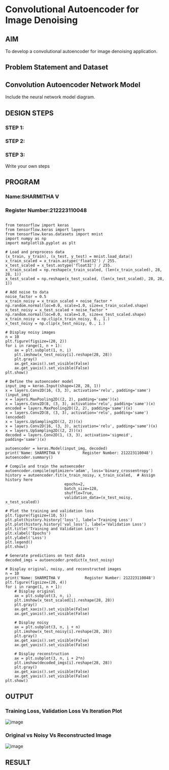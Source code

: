 # Convolutional Autoencoder for Image Denoising

## AIM

To develop a convolutional autoencoder for image denoising application.

## Problem Statement and Dataset

## Convolution Autoencoder Network Model

Include the neural network model diagram.

## DESIGN STEPS

### STEP 1:

### STEP 2:

### STEP 3:

Write your own steps

## PROGRAM
### Name:SHARMITHA V
### Register Number:212223110048
~~~

from tensorflow import keras
from tensorflow.keras import layers
from tensorflow.keras.datasets import mnist
import numpy as np
import matplotlib.pyplot as plt

# Load and preprocess data
(x_train, y_train), (x_test, y_test) = mnist.load_data()
x_train_scaled = x_train.astype('float32') / 255.
x_test_scaled = x_test.astype('float32') / 255.
x_train_scaled = np.reshape(x_train_scaled, (len(x_train_scaled), 28, 28, 1))
x_test_scaled = np.reshape(x_test_scaled, (len(x_test_scaled), 28, 28, 1))

# Add noise to data
noise_factor = 0.5
x_train_noisy = x_train_scaled + noise_factor * np.random.normal(loc=0.0, scale=1.0, size=x_train_scaled.shape)
x_test_noisy = x_test_scaled + noise_factor * np.random.normal(loc=0.0, scale=1.0, size=x_test_scaled.shape)
x_train_noisy = np.clip(x_train_noisy, 0., 1.)
x_test_noisy = np.clip(x_test_noisy, 0., 1.)

# Display noisy images
n = 10
plt.figure(figsize=(20, 2))
for i in range(1, n + 1):
    ax = plt.subplot(1, n, i)
    plt.imshow(x_test_noisy[i].reshape(28, 28))
    plt.gray()
    ax.get_xaxis().set_visible(False)
    ax.get_yaxis().set_visible(False)
plt.show()

# Define the autoencoder model
input_img = keras.Input(shape=(28, 28, 1))
x = layers.Conv2D(16, (3, 3), activation='relu', padding='same')(input_img)
x = layers.MaxPooling2D((2, 2), padding='same')(x)
x = layers.Conv2D(8, (3, 3), activation='relu', padding='same')(x)
encoded = layers.MaxPooling2D((2, 2), padding='same')(x)
x = layers.Conv2D(8, (3, 3), activation='relu', padding='same')(encoded)
x = layers.UpSampling2D((2, 2))(x)
x = layers.Conv2D(16, (3, 3), activation='relu', padding='same')(x)
x = layers.UpSampling2D((2, 2))(x)
decoded = layers.Conv2D(1, (3, 3), activation='sigmoid', padding='same')(x)

autoencoder = keras.Model(input_img, decoded)
print('Name: SHARMITHA V          Register Number: 212223110048')
autoencoder.summary()

# Compile and train the autoencoder
autoencoder.compile(optimizer='adam', loss='binary_crossentropy')
history = autoencoder.fit(x_train_noisy, x_train_scaled,  # Assign history here
                          epochs=2,
                          batch_size=128,
                          shuffle=True,
                          validation_data=(x_test_noisy, x_test_scaled))

# Plot the training and validation loss
plt.figure(figsize=(10, 5))
plt.plot(history.history['loss'], label='Training Loss')
plt.plot(history.history['val_loss'], label='Validation Loss')
plt.title('Training and Validation Loss')
plt.xlabel('Epochs')
plt.ylabel('Loss')
plt.legend()
plt.show()

# Generate predictions on test data
decoded_imgs = autoencoder.predict(x_test_noisy)

# Display original, noisy, and reconstructed images
n = 10
print('Name: SHARMITHA V           Register Number: 212223110048')
plt.figure(figsize=(20, 4))
for i in range(1, n + 1):
    # Display original
    ax = plt.subplot(3, n, i)
    plt.imshow(x_test_scaled[i].reshape(28, 28))
    plt.gray()
    ax.get_xaxis().set_visible(False)
    ax.get_yaxis().set_visible(False)

    # Display noisy
    ax = plt.subplot(3, n, i + n)
    plt.imshow(x_test_noisy[i].reshape(28, 28))
    plt.gray()
    ax.get_xaxis().set_visible(False)
    ax.get_yaxis().set_visible(False)

    # Display reconstruction
    ax = plt.subplot(3, n, i + 2*n)
    plt.imshow(decoded_imgs[i].reshape(28, 28))
    plt.gray()
    ax.get_xaxis().set_visible(False)
    ax.get_yaxis().set_visible(False)
plt.show()

~~~

## OUTPUT

### Training Loss, Validation Loss Vs Iteration Plot

![image](https://github.com/user-attachments/assets/e85ec80c-d381-4da5-9127-21a1c64802f7)


### Original vs Noisy Vs Reconstructed Image

![image](https://github.com/user-attachments/assets/a7ccd221-04b6-4319-b427-9fd1c1adc249)


## RESULT

